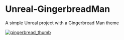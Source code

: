 # Unreal-GingerbreadMan
A simple Unreal project with a Gingerbread Man theme

[![gingerbread_thumb](https://github.com/Corey255A1/Unreal-GingerbreadMan/assets/3460291/d281528f-e5af-4e3b-ab3d-9305c0108c9b)](https://www.youtube.com/watch?v=ejexwNJ2QHo)
